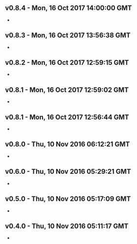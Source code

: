 v0.8.4 - Mon, 16 Oct 2017 14:00:00 GMT
--------------------------------------

- 


v0.8.3 - Mon, 16 Oct 2017 13:56:38 GMT
--------------------------------------

- 


v0.8.2 - Mon, 16 Oct 2017 12:59:15 GMT
--------------------------------------

- 


v0.8.1 - Mon, 16 Oct 2017 12:59:02 GMT
--------------------------------------

- 


v0.8.1 - Mon, 16 Oct 2017 12:56:44 GMT
--------------------------------------

- 


v0.8.0 - Thu, 10 Nov 2016 06:12:21 GMT
--------------------------------------

- 


v0.6.0 - Thu, 10 Nov 2016 05:29:21 GMT
--------------------------------------

- 


v0.5.0 - Thu, 10 Nov 2016 05:17:09 GMT
--------------------------------------

- 


v0.4.0 - Thu, 10 Nov 2016 05:11:17 GMT
--------------------------------------

- 


